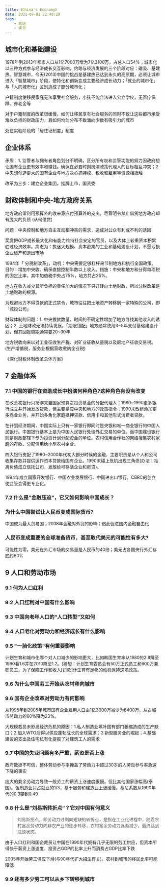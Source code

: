 ```yaml
---
title: 《China's Economy》
date: 2021-07-01 22:40:29
tags:
    - 笔记
    - 读书
---
```

## 城市化和基础建设

1978年到2013年都市人口从1亿7000万增为7亿3100万，占总人口54%；城市化以三种方式参与经济成长交互影响，约略与经济发展的三个阶段对应：磁吸、基建热、智慧城市，今天(2013)中国的挑战是基建热已达到永久的高原期，必须让城市进入「智慧城市」阶段，使特化和创新变成主要经济成长动力；「就业的城市化」与「人的城市化」区别造成了部分城市化；

户籍制度使移民家庭无法享受社会服务，小孩不能合法进入公立学校，无医疗保障、养老金等

对于户籍制度的改革很缓慢，如何让移民享有社会服务的同时不致让这些都市承受难以负担的财政压力，且如何均匀分布不致涌向少数有吸引力的城市

处在实验阶段的「居住证制度」制度

## 企业体系

矛盾：1. 监管者与拥有者角色划分不明确，区分所有权和监管功能的努力因政府想让国有企业更有效率和赚钱，确保在必要时刻扮演政策代理人的目标相互冲突；2. 中央想创造更大的国有企业与地方决心抓特权、税收和雇用等资源相抵触

改革为三步：建立企业集团，挂牌上市，国资委

## 财政体制和中央-地方政府关系

地方政府常利用预算外的收来源应付预算外的支出，尽管明令禁止借贷地方政府却有庞大的负债 (从何借贷)

问题：中央控制和地方自主互动相冲突的需求，造成对公众有利或不利的诱因

奖赏把GDP成长最大化和有能力维持社会安定的官员，以及大体上较重资本积累胜过经济效率。病态为：执迷大规模、资本密集的工业和基础建设计划，不愿亏损企业破产和退出市场

1994年「 分税制改革」，动机：中央需要足够杠杆来节制地方和执行全国政策。目的：增加中央收、确保直接控制半数以上收入。措施：中央和地方和分得每项税的固定比率，其中加值税中央占75%，地方共占25%。

地方在收入减少其所负担的责任加大的情况下只好转向土地财政，所以分税改革是土地财政的根源。

为规避地方不得贷款的正式禁令，城市往往把土地资产转移到一家特殊的公司，即「城投公司」

财政体制的问题：1. 中央拨款数量、时间的不确定性增加了地方寻找其他收入的诱因；2. 土地财政无法持续发展，「期限错配」地方通常使用3~5年支付基础建设计划，但其回报周期通常要20~30年

地方税收向来以对工业征收生产税、对矿业征收从量税以及房地产征收交易税。(生产增值税，服务业根据营收缴纳企业税) 

《深化财税体制改革总体方案》

## 7 金融体系
### 7.1 中国的银行在资助成长中扮演何种角色?这种角色有没有改变
在改革初银行只扮演来自国家预算之投资基金的分配代理人；1980~1990更多银行成立并开始发放贷款，但主要是应中央和地方的政策指令；1990末改组添加更多商业业务，并开始多角化家庭抵押贷款、信用卡和其他形式消费者贷款。

在计划经济期间，中国实际上只有一家银行即同时是央银和唯一商业银行的中国人民银行。中国银行基本上是为中国人民银行处理外汇交易的单位。而中国建设银行则是财政部辖下专为投资计划分配资金的单位。农村信用合作社的网络搜集农村家庭的存款、分配信用给小型农村企业。

四大银行支配了1980~2000年代初大部分时候的金融，主要职责是从个人和公司收集存款并提供运作资本贷款给国有企业。1990末碰上危机出现三角债(办法：抽离负债成立信托公司，发放给可存活企业和房贷)。

1994年成立国家开发银行、中国农业发展银行、中国进出口银行。CBRC的创立使监管变得更专业化。
### 7.2 什么是"金融压迫"，它又如何影响中国成长？
### 为什么中国尝试让人民币变成国际货币?
中国成为最大贸易国；2008年金融对外贸的影响；借此促进国内金融自由化
### 人民币变成重要的全球准备货币，甚至取代美元的可能性有多大?
可能性为零。美元在外汇市场的交易量是人民币的40倍；美元占各国央行外汇存底约60%

## 9 人口和劳动市场
### 9.1 何为人口红利
### 9.2 人口红利对中国有什么影响
### 9.3 中国向老年人口的“人口转型”又如何
### 9.4 人口老化对劳动力和经济成长有什么影响
### 9.5 "一胎化政策"有何重要影响
计划生育和城市化哪个对人口减少的影响更大，比如韩国生育率从1980的2.8降至1990看1.6并在2010降至1.2。(猜想：计划生育委员会有50万正式员工和600万兼职员工，为了保障工作和收入[罚款]计生育有足够的动机保持这项政策。
### 9.6 为什么中国劳工开始从农村移向城市
### 9.6 国有企业改革对劳动力有何影响
从1995年到2005年城市国有企业雇用人口由1亿3000万减少为6400万，从占城市劳动力的60%降为23%。

大规模裁员未影发经济危机的原因：1.私人制造业填补国有部门萎缩造成的生产缺口；2.加入WTO后得以供应蓬勃成长的全球需求；3.新型服务业的崛起；4.基础建设的支出及住宅私有化提振了对建筑工人的需求
### 9.7 中国的失业问题有多严重，薪资是否上涨
政府数据不可信，整体劳动参与率掩盖了劳动力中超过30岁的人劳动参与率急速下降的事实

庞大的剩余劳动力导致一般劳工的薪资上涨速度很慢，但比其他国家涨幅高(泰国)。但制造业只占就业的1/3，基于服务和建造业上涨缓慢，基尼系数从1990年代的0.3攀到0.49
### 9.8 什么是”刘易斯转折点“？它对中国有何意义
> 刘易斯拐点，即劳动力过剩向短缺的转折点，是指在工业化进程中，随着农村富余劳动力向非农产业的逐步转移，农村富余劳动力逐渐减少，最终达到瓶颈状态。

由于人口红利和国企裁员让中国在1990年代拥有几乎无限的劳工供应，但资本所得快于薪资上涨速度，投资占GDP的比率上升而消费占GDP比率下跌

2005年开始劳工供应下滑(与90年代扩大招生有关)。农村到城市的移民比率可能降低
### 9.9 还有多少劳工可以从乡下转移到城市
